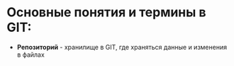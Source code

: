 # Основные понятия и термины в GIT:
* **Репозиторий** - хранилище в GIT, где храняться данные и изменения в файлах